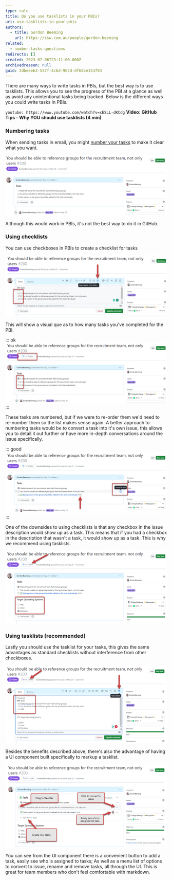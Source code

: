 ```yaml
---
type: rule
title: Do you use tasklists in your PBIs?
uri: use-tasklists-in-your-pbis
authors:
  - title: Gordon Beeming
    url: https://ssw.com.au/people/gordon-beeming
related: 
  - number-tasks-questions
redirects: []
created: 2023-07-06T23:11:00.000Z
archivedreason: null
guid: 2dbeeeb3-537f-4cbd-962d-df68ce153f93
---
```

  
There are many ways to write tasks in PBIs, but the best way is to use tasklists. This allows you to see the progress of the PBI at a glance as well as avoid any unintentional tasks being tracked. Below is the different ways you could write tasks in PBIs.

<!--endintro-->

`youtube: https://www.youtube.com/watch?v=xESLL-dKCdg`
**Video: GitHub Tips - Why YOU should use tasklists (4 min)**

### Numbering tasks

When sending tasks in email, you might [number your tasks](/number-tasks-questions/) to make it clear what you want. 

![Figure: Numbering tasks in PBIs works but isn't fully utilizing the platform](/rules/use-tasklists-in-your-pbis/numbering-tasks.jpg)

Although this would work in PBIs, it's not the best way to do it in GitHub.

### Using checklists

You can use checkboxes in PBIs to create a checklist for tasks

![Figure: You can click the tasks toolbar button or simple type in a task which is recognized as "- \[ \]"](/rules/use-tasklists-in-your-pbis/task-checklist.jpg)

This will show a visual que as to how many tasks you've completed for the PBI. 

::: ok
![Figure: OK example - Using tasks we can easily see which are completed](/rules/use-tasklists-in-your-pbis/task-checklist-view.jpg)
:::

These tasks are numbered, but if we were to re-order them we'd need to re-number them so the list makes sense again. A better approach to numbering tasks would be to convert a task into it's own issue, this allows you to detail it out further or have more in-depth conversations around the issue specifically.

::: good
![Figure: Good example - Create issues from tasks to get an immutable reference](/rules/use-tasklists-in-your-pbis/task-checklist-view-good.jpg)
:::

One of the downsides to using checklists is that any checkbox in the issue description would show up as a task. This means that if you had a checkbox in the description that wasn't a task, it would show up as a task. This is why we recommend using tasklists.

![Figure: When you have more checkboxes, e.g. for bug reports. Your task indicator will not be accurate](/rules/use-tasklists-in-your-pbis/task-checklist-incorrect-tasks.jpg)

### Using tasklists (recommended)

Lastly you should use the tasklist for your tasks, this gives the same advantages as standard checklists without interference from other checkboxes. 

![Figure: Using tasklist requires a little extra markdown around your checkboxes](/rules/use-tasklists-in-your-pbis/tasklists-markdown.jpg)

Besides the benefits described above, there's also the advantage of having a UI component built specifically to markup a tasklist.

![Figure: Using tasklist requires a little extra markdown around your checkboxes](/rules/use-tasklists-in-your-pbis/tasklists-ui.jpg)

You can see from the UI component there is a convenient button to add a task, easily see who is assigned to tasks; As well as a menu list of options to convert to issue, rename and remove tasks, all through the UI. This is great for team members who don't feel comfortable with markdown.

